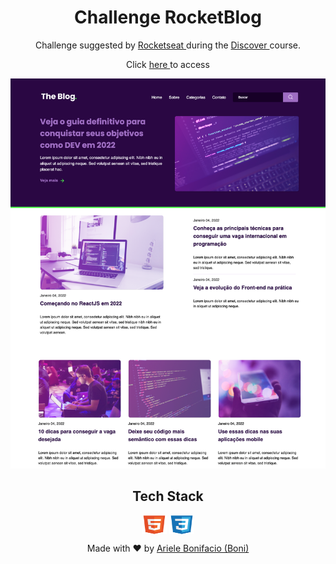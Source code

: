 <div align="center">
  <h1>Challenge RocketBlog</h1>

Challenge suggested by <a href="https://www.rocketseat.com.br/" target="_blank">Rocketseat </a>during the <a href="https://www.rocketseat.com.br/discover" target="_blank">Discover </a>course.

  
Click <a href="https://bonieasy.github.io/challenge-RocketBlog/" target="_blank"> here </a> to access

<img src="RocketBlog.png" width="680px" >

## Tech Stack

<img align="center" alt="Boni-HTML" height="30" width="40" src="https://raw.githubusercontent.com/devicons/devicon/master/icons/html5/html5-original.svg">

<img align="center" alt="Boni-CSS" height="30" width="40" src="https://raw.githubusercontent.com/devicons/devicon/master/icons/css3/css3-original.svg">

Made with :heart: by <a href="https://www.linkedin.com/in/ariele-bonifacio/" target="_blank">Ariele Bonifacio (Boni) </a>

</div>
